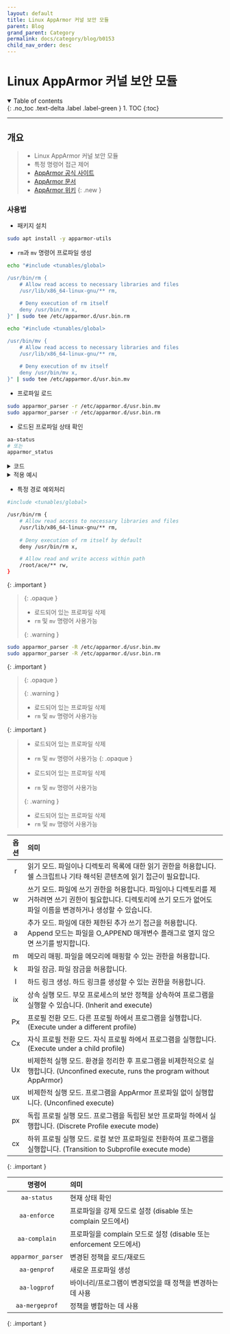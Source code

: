 ```yaml
---
layout: default
title: Linux AppArmor 커널 보안 모듈
parent: Blog
grand_parent: Category
permalink: docs/category/blog/b0153
child_nav_order: desc
---
```


# Linux AppArmor 커널 보안 모듈

<details open markdown="block">
  <summary>
    Table of contents
  </summary>
  {: .no_toc .text-delta .label .label-green }
1. TOC
{:toc}
</details>

---

## 개요

> - Linux AppArmor 커널 보안 모듈
> - 특정 명령어 접근 제어
> - [AppArmor 공식 사이트](https://apparmor.net/)
> - [AppArmor 문서](https://gitlab.com/apparmor/apparmor/-/wikis/Documentation)
> - [AppArmor 위키](https://gitlab.com/apparmor/apparmor/-/wikis/home)
{: .new }

### 사용법

- 패키지 설치

```bash
sudo apt install -y apparmor-utils
```

- `rm`과 `mv` 명령어 프로파일 생성

```bash
echo "#include <tunables/global>

/usr/bin/rm {
    # Allow read access to necessary libraries and files
    /usr/lib/x86_64-linux-gnu/** rm,
    
    # Deny execution of rm itself
    deny /usr/bin/rm x,
}" | sudo tee /etc/apparmor.d/usr.bin.rm

echo "#include <tunables/global>

/usr/bin/mv {
    # Allow read access to necessary libraries and files
    /usr/lib/x86_64-linux-gnu/** rm,
    
    # Deny execution of mv itself
    deny /usr/bin/mv x,
}" | sudo tee /etc/apparmor.d/usr.bin.mv
```

- 프로파일 로드

```bash
sudo apparmor_parser -r /etc/apparmor.d/usr.bin.mv
sudo apparmor_parser -r /etc/apparmor.d/usr.bin.rm
```

- 로드된 프로파일 상태 확인

```bash
aa-status
# 또는
apparmor_status
```

<details markdown="block">
  <summary>
    코드
  </summary>
  {: .text-delta .label .label-green }
  
```bash
apparmor module is loaded.
14 profiles are loaded.
14 profiles are in enforce mode.
   /usr/bin/man
   /usr/bin/mv
   /usr/bin/rm
   /usr/lib/NetworkManager/nm-dhcp-client.action
   /usr/lib/NetworkManager/nm-dhcp-helper
   /usr/lib/connman/scripts/dhclient-script
   /usr/sbin/ntpd
   /{,usr/}sbin/dhclient
   lsb_release
   man_filter
   man_groff
   nvidia_modprobe
   nvidia_modprobe//kmod
   tcpdump
0 profiles are in complain mode.
0 profiles are in kill mode.
0 profiles are in unconfined mode.
1 processes have profiles defined.
1 processes are in enforce mode.
   /usr/sbin/ntpd (435) 
0 processes are in complain mode.
0 processes are unconfined but have a profile defined.
0 processes are in mixed mode.
0 processes are in kill mode.
```

</details>

<details markdown="block">
  <summary>
    적용 예시
  </summary>
  {: .text-delta .label .label-green }


- `rm` 명령어

```bash
rm: cannot remove 'bob': Permission denied
```

- `mv` 명령어

```bash
mv: cannot move 'bob' to 'ace': Permission denied
```

</details>

- 특정 경로 예외처리

```bash
#include <tunables/global>

/usr/bin/rm {
    # Allow read access to necessary libraries and files
    /usr/lib/x86_64-linux-gnu/** rm,
    
    # Deny execution of rm itself by default
    deny /usr/bin/rm x,

    # Allow read and write access within path
    /root/ace/** rw,
}
```

{: .important }
> {: .opaque }
> 
> - 로드되어 있는 프로파일 삭제
> - `rm` 및 `mv` 명령어 사용가능
> <div markdown="block">
> {: .warning } 
>
```bash
sudo apparmor_parser -R /etc/apparmor.d/usr.bin.mv
sudo apparmor_parser -R /etc/apparmor.d/usr.bin.rm
```
>
> </div>

{: .important }
> {: .opaque }
> <div markdown="block">
> {: .warning }
>
> - 로드되어 있는 프로파일 삭제
> - `rm` 및 `mv` 명령어 사용가능
>
> </div>

{: .important }
> - 로드되어 있는 프로파일 삭제
> - `rm` 및 `mv` 명령어 사용가능
> {: .opaque }
>
> - 로드되어 있는 프로파일 삭제
> - `rm` 및 `mv` 명령어 사용가능
>
> <div markdown="block">
> {: .warning }
>
> - 로드되어 있는 프로파일 삭제
> - `rm` 및 `mv` 명령어 사용가능
>
> </div>

>
| 옵션  | 의미                                                                                       |
|:-----:|:-------------------------------------------------------------------------------------------|
| r     | 읽기 모드. 파일이나 디렉토리 목록에 대한 읽기 권한을 허용합니다. 쉘 스크립트나 기타 해석된 콘텐츠에 읽기 접근이 필요합니다. |
| w     | 쓰기 모드. 파일에 쓰기 권한을 허용합니다. 파일이나 디렉토리를 제거하려면 쓰기 권한이 필요합니다. 디렉토리에 쓰기 모드가 없어도 파일 이름을 변경하거나 생성할 수 있습니다. |
| a     | 추가 모드. 파일에 대한 제한된 추가 쓰기 접근을 허용합니다. Append 모드는 파일을 O_APPEND 매개변수 플래그로 열지 않으면 쓰기를 방지합니다. |
| m     | 메모리 매핑. 파일을 메모리에 매핑할 수 있는 권한을 허용합니다. |
| k     | 파일 잠금. 파일 잠금을 허용합니다. |
| l     | 하드 링크 생성. 하드 링크를 생성할 수 있는 권한을 허용합니다. |
| ix    | 상속 실행 모드. 부모 프로세스의 보안 정책을 상속하여 프로그램을 실행할 수 있습니다. (Inherit and execute) |
| Px    | 프로필 전환 모드. 다른 프로필 하에서 프로그램을 실행합니다. (Execute under a different profile) |
| Cx    | 자식 프로필 전환 모드. 자식 프로필 하에서 프로그램을 실행합니다. (Execute under a child profile) |
| Ux    | 비제한적 실행 모드. 환경을 정리한 후 프로그램을 비제한적으로 실행합니다. (Unconfined execute, runs the program without AppArmor) |
| ux    | 비제한적 실행 모드. 프로그램을 AppArmor 프로파일 없이 실행합니다. (Unconfined execute) |
| px    | 독립 프로필 실행 모드. 프로그램을 독립된 보안 프로파일 하에서 실행합니다. (Discrete Profile execute mode) |
| cx    | 하위 프로필 실행 모드. 로컬 보안 프로파일로 전환하여 프로그램을 실행합니다. (Transition to Subprofile execute mode) |
>
{: .important }

>
| 명령어              | 의미                                                                                                         |
|:-------------------:|:-------------------------------------------------------------------------------------------------------------|
| `aa-status`         | 현재 상태 확인                                                                                              |
| `aa-enforce`        | 프로파일을 강제 모드로 설정 (disable 또는 complain 모드에서)                                                |
| `aa-complain`       | 프로파일을 complain 모드로 설정 (disable 또는 enforcement 모드에서)                                          |
| `apparmor_parser`   | 변경된 정책을 로드/재로드                                                                                    |
| `aa-genprof`        | 새로운 프로파일 생성                                                                                         |
| `aa-logprof`        | 바이너리/프로그램이 변경되었을 때 정책을 변경하는 데 사용                                                     |
| `aa-mergeprof`      | 정책을 병합하는 데 사용                                                                                      |
>
{: .important }
